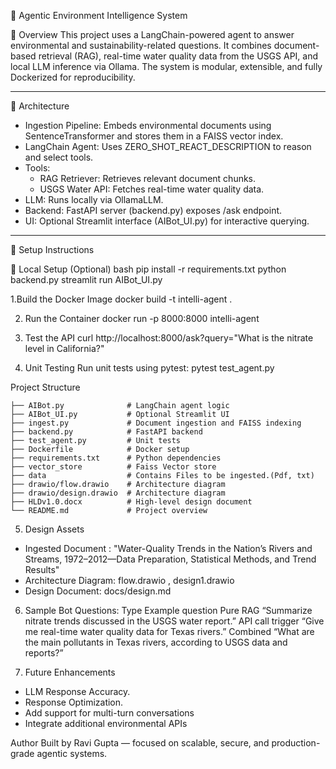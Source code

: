 🌊 Agentic Environment Intelligence System

📌 Overview
This project uses a LangChain-powered agent to answer environmental and sustainability-related questions. It combines document-based retrieval (RAG), real-time water quality data from the USGS API, and local LLM inference via Ollama. The system is modular, extensible, and fully Dockerized for reproducibility.

---

🧱 Architecture

- Ingestion Pipeline: Embeds environmental documents using SentenceTransformer and stores them in a FAISS vector index.
- LangChain Agent: Uses ZERO_SHOT_REACT_DESCRIPTION to reason and select tools.
- Tools:
  - RAG Retriever: Retrieves relevant document chunks.
  - USGS Water API: Fetches real-time water quality data.
- LLM: Runs locally via OllamaLLM.
- Backend: FastAPI server (backend.py) exposes /ask endpoint.
- UI: Optional Streamlit interface (AIBot_UI.py) for interactive querying.

---

🚀 Setup Instructions

🔧 Local Setup (Optional)
bash
pip install -r requirements.txt
python backend.py
streamlit run AIBot_UI.py

1.Build the Docker Image
docker build -t intelli-agent .

2. Run the Container
docker run -p 8000:8000 intelli-agent

3. Test the API
curl http://localhost:8000/ask?query="What is the nitrate level in California?"

4. Unit Testing
Run unit tests using pytest:
pytest test_agent.py


Project Structure
```
├── AIBot.py              # LangChain agent logic
├── AIBot_UI.py           # Optional Streamlit UI
├── ingest.py             # Document ingestion and FAISS indexing
├── backend.py            # FastAPI backend
├── test_agent.py         # Unit tests
├── Dockerfile            # Docker setup
├── requirements.txt      # Python dependencies
├── vector_store          # Faiss Vector store
├── data          		  # Contains Files to be ingested.(Pdf, txt)
├── drawio/flow.drawio    # Architecture diagram
├── drawio/design.drawio  # Architecture diagram
├── HLDv1.0.docx          # High-level design document
└── README.md             # Project overview
```


5. Design Assets
- Ingested Document : "Water-Quality Trends in the Nation’s Rivers and Streams, 1972–2012—Data Preparation, Statistical Methods, and Trend Results"
- Architecture Diagram: flow.drawio , design1.drawio
- Design Document: docs/design.md

6. Sample Bot Questions:
Type					Example question
Pure RAG			“Summarize nitrate trends discussed in the USGS water report.”
API call trigger	“Give me real-time water quality data for Texas rivers.”
Combined			“What are the main pollutants in Texas rivers, according to USGS data and reports?”

7. Future Enhancements
- LLM Response Accuracy.
- Response Optimization. 
- Add support for multi-turn conversations
- Integrate additional environmental APIs

Author
Built by Ravi Gupta — focused on scalable, secure, and production-grade agentic systems.



